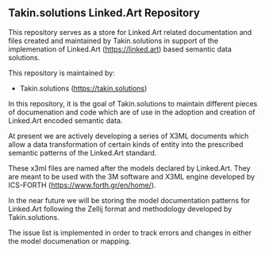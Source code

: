 ## Takin.solutions Linked.Art Repository ##

This repository serves as a store for Linked.Art related documentation and files created and maintained by Takin.solutions in support of the implemenation of Linked.Art (https://linked.art) based semantic data solutions.

This repository is maintained by:

- Takin.solutions (https://takin.solutions)

In this repository, it is the goal of Takin.solutions to maintain different pieces of documenation and code which are of use in the adoption and creation of Linked.Art encoded semantic data.

At present we are actively developing a series of X3ML documents which allow a data transformation of certain kinds of entity into the prescribed semantic patterns of the Linked.Art standard.

These x3ml files are named after the models declared by Linked.Art. They are meant to be used with the 3M software and X3ML engine developed by ICS-FORTH (https://www.forth.gr/en/home/).

In the near future we will be storing the model documentation patterns for Linked.Art following the Zellij format and methodology developed by Takin.solutions.

The issue list is implemented in order to track errors and changes in either the model documenation or mapping. 